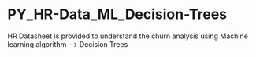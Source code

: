 # PY_HR-Data_ML_Decision-Trees
HR Datasheet is provided to understand the churn analysis using Machine learning algorithm --> Decision Trees
